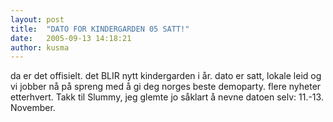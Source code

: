 ```yaml
---
layout: post
title:  "DATO FOR KINDERGARDEN 05 SATT!"
date:   2005-09-13 14:18:21
author: kusma
---
```

da er det offisielt. det BLIR nytt kindergarden i år. dato er satt,
lokale leid og vi jobber nå på spreng med å gi deg norges beste
demoparty. flere nyheter etterhvert. Takk til Slummy, jeg glemte jo
såklart å nevne datoen selv: 11.-13. November.


